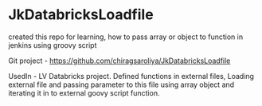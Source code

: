 # JkDatabricksLoadfile
created this repo for learning, how to pass array or object to function in jenkins using groovy script

Git project - https://github.com/chiragsaroliya/JkDatabricksLoadfile

UsedIn - LV Databricks project.
Defined functions in external files, Loading external file and passing parameter to this file using array object and iterating it in to external goovy script function.


